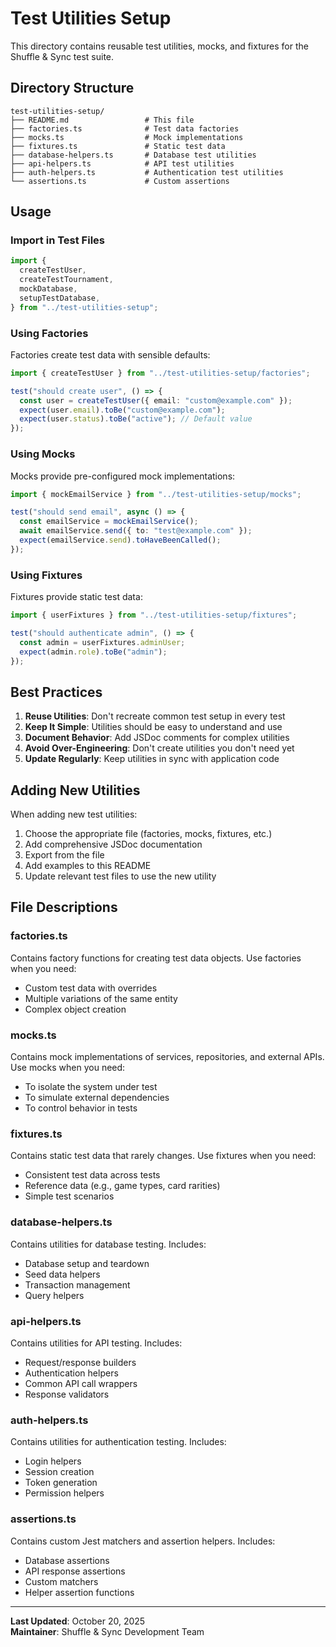 # Test Utilities Setup

This directory contains reusable test utilities, mocks, and fixtures for the Shuffle & Sync test suite.

## Directory Structure

```
test-utilities-setup/
├── README.md                 # This file
├── factories.ts              # Test data factories
├── mocks.ts                  # Mock implementations
├── fixtures.ts               # Static test data
├── database-helpers.ts       # Database test utilities
├── api-helpers.ts            # API test utilities
├── auth-helpers.ts           # Authentication test utilities
└── assertions.ts             # Custom assertions
```

## Usage

### Import in Test Files

```typescript
import {
  createTestUser,
  createTestTournament,
  mockDatabase,
  setupTestDatabase,
} from "../test-utilities-setup";
```

### Using Factories

Factories create test data with sensible defaults:

```typescript
import { createTestUser } from "../test-utilities-setup/factories";

test("should create user", () => {
  const user = createTestUser({ email: "custom@example.com" });
  expect(user.email).toBe("custom@example.com");
  expect(user.status).toBe("active"); // Default value
});
```

### Using Mocks

Mocks provide pre-configured mock implementations:

```typescript
import { mockEmailService } from "../test-utilities-setup/mocks";

test("should send email", async () => {
  const emailService = mockEmailService();
  await emailService.send({ to: "test@example.com" });
  expect(emailService.send).toHaveBeenCalled();
});
```

### Using Fixtures

Fixtures provide static test data:

```typescript
import { userFixtures } from "../test-utilities-setup/fixtures";

test("should authenticate admin", () => {
  const admin = userFixtures.adminUser;
  expect(admin.role).toBe("admin");
});
```

## Best Practices

1. **Reuse Utilities**: Don't recreate common test setup in every test
2. **Keep It Simple**: Utilities should be easy to understand and use
3. **Document Behavior**: Add JSDoc comments for complex utilities
4. **Avoid Over-Engineering**: Don't create utilities you don't need yet
5. **Update Regularly**: Keep utilities in sync with application code

## Adding New Utilities

When adding new test utilities:

1. Choose the appropriate file (factories, mocks, fixtures, etc.)
2. Add comprehensive JSDoc documentation
3. Export from the file
4. Add examples to this README
5. Update relevant test files to use the new utility

## File Descriptions

### factories.ts

Contains factory functions for creating test data objects. Use factories when you need:

- Custom test data with overrides
- Multiple variations of the same entity
- Complex object creation

### mocks.ts

Contains mock implementations of services, repositories, and external APIs. Use mocks when you need:

- To isolate the system under test
- To simulate external dependencies
- To control behavior in tests

### fixtures.ts

Contains static test data that rarely changes. Use fixtures when you need:

- Consistent test data across tests
- Reference data (e.g., game types, card rarities)
- Simple test scenarios

### database-helpers.ts

Contains utilities for database testing. Includes:

- Database setup and teardown
- Seed data helpers
- Transaction management
- Query helpers

### api-helpers.ts

Contains utilities for API testing. Includes:

- Request/response builders
- Authentication helpers
- Common API call wrappers
- Response validators

### auth-helpers.ts

Contains utilities for authentication testing. Includes:

- Login helpers
- Session creation
- Token generation
- Permission helpers

### assertions.ts

Contains custom Jest matchers and assertion helpers. Includes:

- Database assertions
- API response assertions
- Custom matchers
- Helper assertion functions

---

**Last Updated**: October 20, 2025  
**Maintainer**: Shuffle & Sync Development Team

